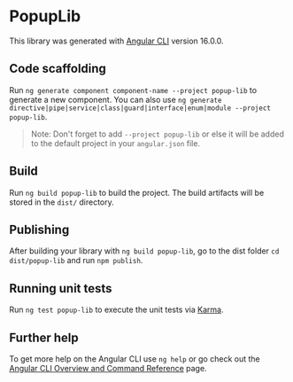# PopupLib

This library was generated with [Angular CLI](https://github.com/angular/angular-cli) version 16.0.0.

## Code scaffolding

Run `ng generate component component-name --project popup-lib` to generate a new component. You can also use `ng generate directive|pipe|service|class|guard|interface|enum|module --project popup-lib`.
> Note: Don't forget to add `--project popup-lib` or else it will be added to the default project in your `angular.json` file. 

## Build

Run `ng build popup-lib` to build the project. The build artifacts will be stored in the `dist/` directory.

## Publishing

After building your library with `ng build popup-lib`, go to the dist folder `cd dist/popup-lib` and run `npm publish`.

## Running unit tests

Run `ng test popup-lib` to execute the unit tests via [Karma](https://karma-runner.github.io).

## Further help

To get more help on the Angular CLI use `ng help` or go check out the [Angular CLI Overview and Command Reference](https://angular.io/cli) page.
